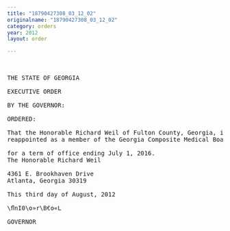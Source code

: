 ```yaml
---
title: "18790427308_03_12_02"
originalname: "18790427308_03_12_02"
category: orders
year: 2012
layout: order

---
```

<pre>
 

THE STATE OF GEORGIA

EXECUTIVE ORDER

BY THE GOVERNOR:

ORDERED:

That the Honorable Richard Weil of Fulton County, Georgia, is
reappointed as a member of the Georgia Composite Medical Board

for a term of office ending July 1, 2016.
The Honorable Richard Weil

4361 E. Brookhaven Drive
Atlanta, Georgia 30319

This third day of August, 2012

\ﬂnI0\o»r\B€o«L

GOVERNOR

</pre>
